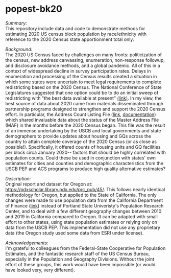 # popest-bk20

<em>Summary:</em><br>
This repository include data and code to demonstrate methods for estimating 2020 US census block population by race/ethnicity with reference to the 2020 Census state apportionment total only. 

<em>Background:</em><br>
The 2020 US Census faced by challenges on many fronts: politicization of the census, new address canvassing, enumeration, non-response followup, and disclosure avoidance methods, and a global pandemic. All of this in a context of widespread decline in survey participation rates. Delays in enumeration and processing of the Census results created a situation in which some states were uncertain to meet legal requirements to complete redistricting based on the 2020 Census. The National Conference of State Legislatures suggested that one option could be to do an initial sweep of redistricting with "the best data available at present" <a href="https://www.ncsl.org/research/redistricting/5-ways-to-handle-census-delays-and-redistricting-deadlines-magazine2021.aspx">(link)</a>. In my view, the best source of data about 2020 came from materials disseminated through partnership programs designed to strengthen and support the 2020 Census effort. In particular, the Address Count Listing File (<a href="https://www2.census.gov/geo/docs/reference/2020addresscountlist/">link</a>, <a href="https://www.census.gov/geographies/reference-files/2020/geo/2020addcountlisting.html">documentation</a>) which shared invaluable data about the status of the Master Address File (MAF) in the months before the 2020 Census began. This file was the result of an immense undertaking by the USCB and local governments and state demographers to provide updates about housing and GQs across the country to attain complete coverage of the 2020 Census (or as close as possible!). Specifically, it offered counts of housing units and GQ facilities per block circa January 2020-- factors that should be highly correlated with population counts. Could these be used in conjunction with states' own estimates for cities and counties and demographic characteristics from the USCB PEP and ACS programs to produce high quality alternative estimates?

<em>Description:</em><br>
Original report and dataset for Oregon at: https://pdxscholar.library.pdx.edu/prc_pub/45/. This follows nearly identical methodology for Oregon, but applied to the State of California. The only changes were made to use population data from the California Department of Finance (<a href=https://dof.ca.gov/forecasting/demographics/>link</a>) instead of Portland State Univeristy's Population Research Center, and to deal with a few different geography changes between 2010 and 2019 in California compared to Oregon. It can be adapted with small effort to other states, using state population estimates or relying only on data from the USCB PEP. This implementation did not use any proprietary data (the Oregon study used some data from ESRI under license).

<em>Acknowledgements:</em><br>
I'm grateful to colleagues from the Federal-State Cooperative for Population Estimates, and the fantastic research staff of the US Census Bureau, especially in the Population and Geography Divisions. Without the joint effort of these groups, this work would have been impossible (or would have looked very, very different). 
